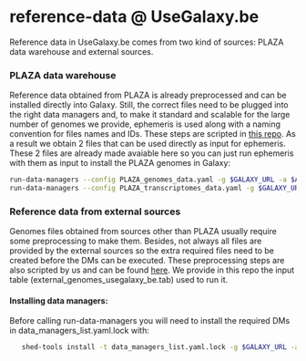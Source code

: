 # reference-data @ UseGalaxy.be


Reference data in UseGalaxy.be comes from two kind of sources: PLAZA data warehouse and external sources.

### PLAZA data warehouse
Reference data obtained from PLAZA is already preprocessed and can be installed directly into Galaxy. Still, the correct files need to be plugged into the right data managers and, to make it standard and scalable for the large number of genomes we provide, ephemeris is used along with a naming convention for files names and IDs.
These steps are scripted in [this repo](https://github.com/ieguinoa/galaxy_data_management). As a result we obtain 2 files that can be used directly as input for ephemeris. These 2 files are already made avaiable here so you can just run ephemeris with them as input to install the PLAZA genomes in Galaxy:

  ```bash
  run-data-managers --config PLAZA_genomes_data.yaml -g $GALAXY_URL -a $API_KEY
  run-data-managers --config PLAZA_transcriptomes_data.yaml -g $GALAXY_URL -a $API_KEY
  ```




### Reference data from external sources

Genomes files obtained from sources other than PLAZA usually require some preprocessing to make them. Besides, not always all files are provided by the external sources so the extra required files need to be created before the DMs can be executed. These preprocessing steps are also scripted by us and can be found [here](https://github.com/ieguinoa/genomes_to_galaxy). We provide in this repo the input table (external_genomes_usegalaxy_be.tab) used to run it.


#### Installing data managers:
Before calling run-data-managers you will need to install the required DMs in data_managers_list.yaml.lock with:

  ```bash
     shed-tools install -t data_managers_list.yaml.lock -g $GALAXY_URL -a $API_KEY
  ```

